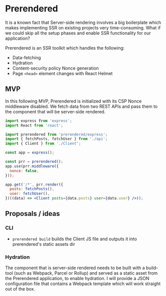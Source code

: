 # Prerendered

It is a known fact that Server-side rendering involves a big boilerplate which makes implementing SSR on existing projects very time-consuming. What if we could skip all the setup phases and enable SSR functionality for our application? 

Prerendered is an SSR toolkit which handles the following:

- Data-fetching
- Hydration
- Content-security policy Nonce generation
- Page `<head>` element changes with React Helmet

## MVP

In this following MVP, Prerendered is initialized with its CSP Nonce middleware disabled. We fetch data from two REST APIs and pass them to the component that will be server-side rendered.

```jsx
import express from 'express';
import React from 'react';

import prerendered from 'prerendered/express';
import { fetchPosts, fetchUser } from './api';
import { Client } from './Client';

const app = express();

const prr = prerendered();
app.use(prr.middleware({
  nonce: false,
}));

app.get('/*', prr.render({
  posts: fetchPosts(),
  user: fetchUser(),
})((data) => <Client posts={data.posts} user={data.user} />));
```

## Proposals / ideas

### CLI

- `prerendered build` builds the Client JS file and outputs it into prerendered's static assets dir

### Hydration

The component that is server-side rendered needs to be built with a build-tool (such as Webpack, Parcel or Rollup) and served as a static asset from the Prerendered application, to enable hydration. I will provide a JSON configuration file that contains a Webpack template which will work straight out of the box.
